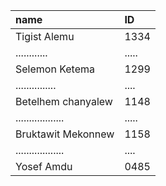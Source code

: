 |name|ID|
|:------|:----|
|Tigist Alemu|1334|
|............|.....|
|Selemon Ketema|1299|
|...............|....|
|Betelhem chanyalew|1148|
|..................|.....|
|Bruktawit Mekonnew|1158|
|..................|....|
|Yosef Amdu|0485|
